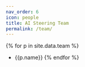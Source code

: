```yaml
---
nav_order: 6
icon: people
title: AI Steering Team
permalink: /team/
---
```



{% for p in site.data.team %}
- {{p.name}}
{% endfor %}